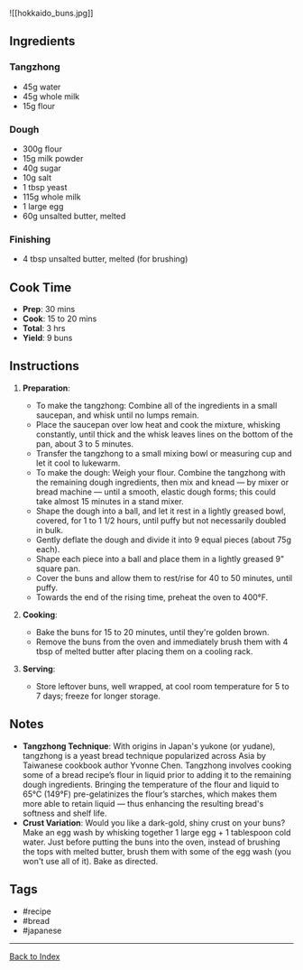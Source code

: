 ![[hokkaido_buns.jpg]]
## Ingredients

### Tangzhong
- 45g water
- 45g whole milk
- 15g flour

### Dough
- 300g flour
- 15g milk powder
- 40g sugar
- 10g salt
- 1 tbsp yeast
- 115g whole milk
- 1 large egg
- 60g unsalted butter, melted

### Finishing
- 4 tbsp unsalted butter, melted (for brushing)

## Cook Time
- **Prep**: 30 mins
- **Cook**: 15 to 20 mins
- **Total**: 3 hrs
- **Yield**: 9 buns

## Instructions
1. **Preparation**:
    - To make the tangzhong: Combine all of the ingredients in a small saucepan, and whisk until no lumps remain.
    - Place the saucepan over low heat and cook the mixture, whisking constantly, until thick and the whisk leaves lines on the bottom of the pan, about 3 to 5 minutes.
    - Transfer the tangzhong to a small mixing bowl or measuring cup and let it cool to lukewarm.
    - To make the dough: Weigh your flour. Combine the tangzhong with the remaining dough ingredients, then mix and knead — by mixer or bread machine — until a smooth, elastic dough forms; this could take almost 15 minutes in a stand mixer.
    - Shape the dough into a ball, and let it rest in a lightly greased bowl, covered, for 1 to 1 1/2 hours, until puffy but not necessarily doubled in bulk.
    - Gently deflate the dough and divide it into 9 equal pieces (about 75g each).
    - Shape each piece into a ball and place them in a lightly greased 9" square pan.
    - Cover the buns and allow them to rest/rise for 40 to 50 minutes, until puffy.
    - Towards the end of the rising time, preheat the oven to 400°F.

2. **Cooking**:
    - Bake the buns for 15 to 20 minutes, until they're golden brown.
    - Remove the buns from the oven and immediately brush them with 4 tbsp of melted butter after placing them on a cooling rack.

3. **Serving**:
    - Store leftover buns, well wrapped, at cool room temperature for 5 to 7 days; freeze for longer storage.

## Notes
- **Tangzhong Technique**: With origins in Japan's yukone (or yudane), tangzhong is a yeast bread technique popularized across Asia by Taiwanese cookbook author Yvonne Chen. Tangzhong involves cooking some of a bread recipe’s flour in liquid prior to adding it to the remaining dough ingredients. Bringing the temperature of the flour and liquid to 65°C (149°F) pre-gelatinizes the flour’s starches, which makes them more able to retain liquid — thus enhancing the resulting bread's softness and shelf life.
- **Crust Variation**: Would you like a dark-gold, shiny crust on your buns? Make an egg wash by whisking together 1 large egg + 1 tablespoon cold water. Just before putting the buns into the oven, instead of brushing the tops with melted butter, brush them with some of the egg wash (you won't use all of it). Bake as directed.
## Tags
- #recipe
- #bread
- #japanese

---

[Back to Index](Index.md)
